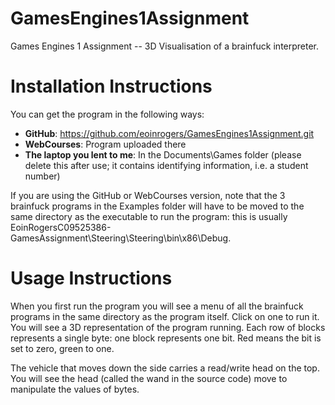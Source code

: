 GamesEngines1Assignment
=======================

Games Engines 1 Assignment -- 3D Visualisation of a brainfuck interpreter. 

Installation Instructions
=======================

You can get the program in the following ways:

 * **GitHub**: https://github.com/eoinrogers/GamesEngines1Assignment.git
 * **WebCourses**: Program uploaded there
 * **The laptop you lent to me**: In the Documents\Games folder (please delete this after use; it contains identifying information, i.e. a student number)

If you are using the GitHub or WebCourses version, note that the 3 brainfuck programs in the Examples folder will have to be moved to the same directory as the executable to run the program: this is usually EoinRogersC09525386-GamesAssignment\Steering\Steering\bin\x86\Debug. 

Usage Instructions
=================

When you first run the program you will see a menu of all the brainfuck programs in the same directory as the program itself. Click on one to run it. You will see a 3D representation of the program running. Each row of blocks represents a single byte: one block represents one bit. Red means the bit is set to zero, green to one. 

The vehicle that moves down the side carries a read/write head on the top. You will see the head (called the wand in the source code) move to manipulate the values of bytes. 


